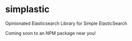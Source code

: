 # simplastic
Opinionated Elasticsearch Library for Simple ElasticSearch

Coming soon to an NPM package near you!
